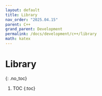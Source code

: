 ```yaml
---
layout: default
title: Library
nav_order: "2025.04.15"
parent: C++
grand_parent: Development
permalink: /docs/development/c++/library
math: katex
---
```



# **Library**
{: .no_toc}

1. TOC
{:toc}